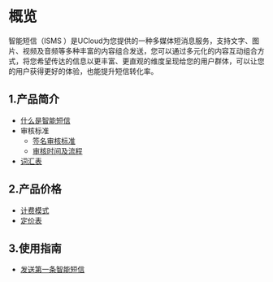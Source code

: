 # 概览

智能短信（ISMS ）是UCloud为您提供的一种多媒体短消息服务，支持文字、图片、视频及音频等多种丰富的内容组合发送，您可以通过多元化的内容互动组合方式，将您希望传达的信息以更丰富、更直观的维度呈现给您的用户群体，可以让您的用户获得更好的体验，也能提升短信转化率。



## 1.产品简介

* [什么是智能短信](isms/README)
* 审核标准
  * [签名审核标准](isms\introduction\1025\2103.md)
  * [审核时间及流程](isms\introduction\1025\2105.md)
* [词汇表](_glossary.md)



## 2.产品价格

* [计费模式](isms\price\1033.md)
* [定价表](isms\price\1033.md)



## 3.使用指南

* [发送第一条智能短信](guide.md)

